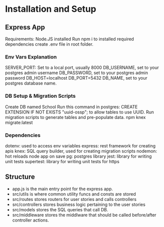 # Installation and Setup

## Express App

Requirements: Node.JS installed
Run npm i to installed required dependencies
create .env file in root folder.

### Env Vars Explanation

SERVER_PORT: Set to a local port, usually 8000
DB_USERNAME, set to your postgres admin username
DB_PASSWORD, set to your postgres admin password
DB_HOST=localhost
DB_PORT=5432
DB_NAME, set to your postgres database name.

### DB Setup & Migration Scripts

Create DB named School
Run this command in postgres: CREATE EXTENSION IF NOT EXISTS "uuid-ossp"; to allow tables to use UUID.
Run migration scripts to generate tables and pre-populate data.
npm knex migrate:latest

### Dependencies

dotenv: used to access env variables
express: rest framework for creating apis
knex: SQL query builder, used for creating migration scripts
nodemon: hot reloads node app on save
pg: postgres library
jest: library for writing unit tests
supertest: library for writing unit tests for https

## Structure

- app.js is the main entry point for the express app.
- src/utils is where common utility funcs and consts are stored
- src/routes stores routers for user stories and calls controllers
- src/controllers stores business logic pertaining to the user stories
- src/models stores the SQL queries that call DB.
- src/middleware stores the middlware that should be called before/after controller actions.
